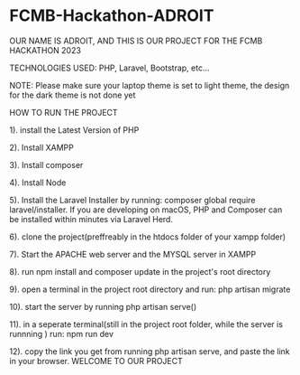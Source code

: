# FCMB-Hackathon-ADROIT

OUR NAME IS ADROIT, AND THIS IS OUR PROJECT FOR THE FCMB HACKATHON 2023

TECHNOLOGIES USED: PHP, Laravel, Bootstrap, etc...

NOTE: Please make sure your laptop theme is set to light theme, the design for the dark theme is not done yet

HOW TO RUN THE PROJECT

1). install the Latest Version of PHP

2). Install XAMPP

3). Install composer

4). Install Node

5). Install the Laravel Installer by running: composer global require laravel/installer. If you are developing on macOS, PHP and Composer can be installed within minutes via Laravel Herd.

6). clone the project(preffreably in the htdocs folder of your xampp folder)

7). Start the APACHE web server and the MYSQL server in XAMPP

8). run npm install and composer update in the project's root directory

9). open a terminal in the project root directory and run: php artisan migrate

10). start the server by running php artisan serve() 

11). in a seperate terminal(still in the project root folder, while the server is runnning ) run: npm run dev

12). copy the link you get from running php artisan serve, and paste the link in your browser. WELCOME TO OUR PROJECT
